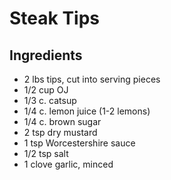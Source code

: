 Steak Tips
==========

Ingredients
-----------

- 2 lbs tips, cut into serving pieces
- 1/2 cup OJ
- 1/3 c. catsup
- 1/4 c. lemon juice (1-2 lemons)
- 1/4 c. brown sugar
- 2 tsp dry mustard
- 1 tsp Worcestershire sauce
- 1/2 tsp salt
- 1 clove garlic, minced